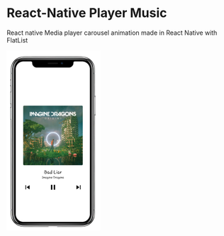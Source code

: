 # React-Native Player Music
React native Media player carousel animation made in React Native with FlatList

![](img1.png)
